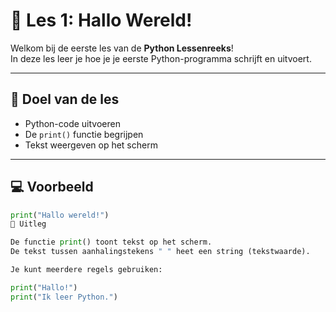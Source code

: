# 🐍 Les 1: Hallo Wereld!

Welkom bij de eerste les van de **Python Lessenreeks**!  
In deze les leer je hoe je je eerste Python-programma schrijft en uitvoert.

---

## 🎯 Doel van de les
- Python-code uitvoeren
- De `print()` functie begrijpen
- Tekst weergeven op het scherm

---

## 💻 Voorbeeld
```python
print("Hallo wereld!")
🧠 Uitleg

De functie print() toont tekst op het scherm.
De tekst tussen aanhalingstekens " " heet een string (tekstwaarde).

Je kunt meerdere regels gebruiken:

print("Hallo!")
print("Ik leer Python.")
